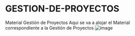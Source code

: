 # GESTION-DE-PROYECTOS
Material Gestión de Proyectos
Aqui se va a alojar el Material correspondiente a la Gestión de Proyectos
![image](https://user-images.githubusercontent.com/108839778/189398088-d7d2052f-bf34-42b4-bdde-167a7ee3f703.png)
